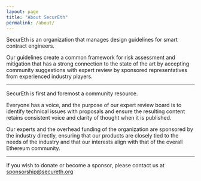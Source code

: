 ```yaml
---
layout: page
title: "About SecurEth"
permalink: /about/
---
```


SecurEth is an organization that manages design guidelines for smart contract engineers.

Our guidelines create a common framework for risk assessment and mitigation
that has a strong connection to the state of the art by accepting community suggestions
with expert review by sponsored representatives from experienced industry players.

---

SecurEth is first and foremost a community resource.

Everyone has a voice, and the purpose of our expert review board is to identify
technical issues with proposals and ensure the resulting content retains consistent voice
and clarity of thought when it is published.

Our experts and the overhead funding of the organization are sponsored by the
industry directly, ensuring that our products are closely tied to the needs of the industry
and that our interests align with that of the overall Ethereum community.

---

If you wish to donate or become a sponsor, please contact us at [sponsorship@secureth.org](emailto:sponsorship@secureth.org)
